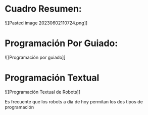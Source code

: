 # Cuadro Resumen:
![[Pasted image 20230602110724.png]]

# Programación Por Guiado:
![[Programación por guiado]]

# Programación Textual
![[Programación Textual de Robots]]

Es frecuente que los robots a día de hoy permitan los dos tipos de programación

